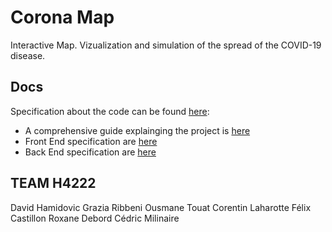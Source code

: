 # Corona Map 

Interactive Map. Vizualization and simulation of the spread of the COVID-19 disease.

## Docs 

Specification about the code can be found [here](../docs/):

- A comprehensive guide explainging the project is [here](https://gitlab.com/cmc373/corona-map/-/blob/master/docs/Report.pdf)
- Front End specification are [here](../docs/Front_end.md)
- Back End specification are [here](../docs/back_end.md)

## TEAM H4222
David Hamidovic 
Grazia Ribbeni 
Ousmane Touat 
Corentin Laharotte 
Félix Castillon 
Roxane Debord
Cédric Milinaire
